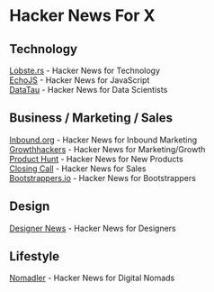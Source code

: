 # Hacker News For X

## Technology

[Lobste.rs](https://lobste.rs/) - Hacker News for Technology  
[EchoJS](http://www.echojs.com/) - Hacker News for JavaScript  
[DataTau](http://www.datatau.com/) - Hacker News for Data Scientists

## Business / Marketing / Sales

[Inbound.org](http://inbound.org/) - Hacker News for Inbound Marketing  
[Growthhackers](http://growthhackers.com/) - Hacker News for Marketing/Growth  
[Product Hunt](http://www.producthunt.com/) - Hacker News for New Products  
[Closing Call](http://closingcall.co/) - Hacker News for Sales  
[Bootstrappers.io](http://www.bootstrappers.io/) - Hacker News for Bootstrappers  

## Design

[Designer News](https://www.designernews.co/) - Hacker News for Designers  

## Lifestyle

[Nomadler](http://nomadler.com/) - Hacker News for Digital Nomads  
